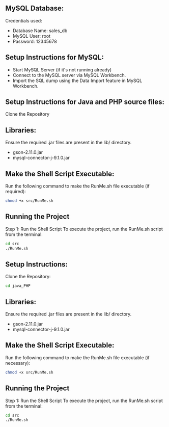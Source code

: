 ## MySQL Database:
Credentials used:
- Database Name: sales_db
- MySQL User: root
- Password: 12345678

## Setup Instructions for MySQL:
- Start MySQL Server (if it's not running already)
- Connect to the MySQL server via MySQL Workbench.
- Import the SQL dump using the Data Import feature in MySQL Workbench.

## Setup Instructions for Java and PHP source files:
Clone the Repository

## Libraries: 
Ensure the required .jar files are present in the lib/ directory.
- gson-2.11.0.jar 
- mysql-connector-j-9.1.0.jar


## Make the Shell Script Executable: 
Run the following command to make the RunMe.sh file executable (if required): 
```bash
chmod +x src/RunMe.sh 
```

## Running the Project 
Step 1: Run the Shell Script To execute the project, run the RunMe.sh script from the terminal: 
```bash
cd src
./RunMe.sh
```


## Setup Instructions:
Clone the Repository: 
```bash
cd java_PHP 
```

## Libraries: 
Ensure the required .jar files are present in the lib/ directory.
- gson-2.11.0.jar 
- mysql-connector-j-9.1.0.jar


## Make the Shell Script Executable: 
Run the following command to make the RunMe.sh file executable (if necessary): 
```bash
chmod +x src/RunMe.sh 
```

## Running the Project 
Step 1: Run the Shell Script To execute the project, run the RunMe.sh script from the terminal: 
```bash
cd src
./RunMe.sh
```
